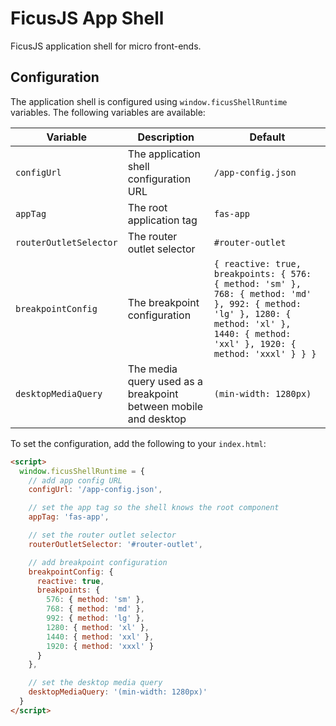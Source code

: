 # FicusJS App Shell

FicusJS application shell for micro front-ends.

## Configuration

The application shell is configured using `window.ficusShellRuntime` variables. The following variables are available:

| Variable               | Description                                                     | Default                                                                                                                                                                               |
|------------------------|-----------------------------------------------------------------|---------------------------------------------------------------------------------------------------------------------------------------------------------------------------------------|
| `configUrl`            | The application shell configuration URL                         | `/app-config.json`                                                                                                                                                                    |
| `appTag`               | The root application tag                                        | `fas-app`                                                                                                                                                                             |
| `routerOutletSelector` | The router outlet selector                                      | `#router-outlet`                                                                                                                                                                      |
| `breakpointConfig`     | The breakpoint configuration                                    | `{ reactive: true, breakpoints: { 576: { method: 'sm' }, 768: { method: 'md' }, 992: { method: 'lg' }, 1280: { method: 'xl' }, 1440: { method: 'xxl' }, 1920: { method: 'xxxl' } } }` |
| `desktopMediaQuery`    | The media query used as a breakpoint between mobile and desktop | `(min-width: 1280px)`                                                                                                                                                                 |

To set the configuration, add the following to your `index.html`:

```html
<script>
  window.ficusShellRuntime = {
    // add app config URL
    configUrl: '/app-config.json',

    // set the app tag so the shell knows the root component
    appTag: 'fas-app',

    // set the router outlet selector
    routerOutletSelector: '#router-outlet',

    // add breakpoint configuration
    breakpointConfig: {
      reactive: true,
      breakpoints: {
        576: { method: 'sm' },
        768: { method: 'md' },
        992: { method: 'lg' },
        1280: { method: 'xl' },
        1440: { method: 'xxl' },
        1920: { method: 'xxxl' }
      }
    },

    // set the desktop media query
    desktopMediaQuery: '(min-width: 1280px)'
  }
</script>
```
